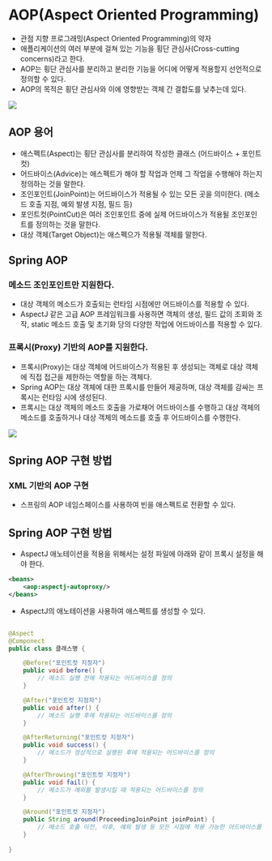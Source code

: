 # AOP(Aspect Oriented Programming)

- 관점 지향 프로그래밍(Aspect Oriented Programming)의 약자
- 애플리케이션의 여러 부분에 걸쳐 있는 기능을 횡단 관심사(Cross-cutting concerns)라고 한다.
- AOP는 횡단 관심사를 분리하고 분리한 기능을 어디에 어떻게 적용할지 선언적으로 정의할 수 있다.
- AOP의 목적은 횡단 관심사와 이에 영향받는 객체 간 결합도를 낮추는데 있다.

<img src="https://user-images.githubusercontent.com/26870393/182381535-d93c41eb-ab56-4d1f-bb24-df4732cb50a2.png">

## AOP 용어

- 애스펙트(Aspect)는 횡단 관심사를 분리하여 작성한 클래스 (어드바이스 + 포인트컷)
- 어드바이스(Advice)는 애스펙트가 해야 할 작업과 언제 그 작업을 수행해야 하는지 정의하는 것을 말한다.
- 조인포인트(JoinPoint)는 어드바이스가 적용될 수 있는 모든 곳을 의미한다. (메소드 호출 지점, 예외 발생 지점, 필드 등)
- 포인트컷(PointCut)은 여러 조인포인트 중에 실제 어드바이스가 적용될 조인포인트를 정의하는 것을 말한다.
- 대상 객체(Target Object)는 애스펙으가 적용될 객체를 말한다.

## Spring AOP

### 메소드 조인포인트만 지원한다.

- 대상 객체의 메소드가 호출되는 런타임 시점에만 어드바이스를 적용할 수 있다.
- AspectJ 같은 고급 AOP 프레임워크를 사용하면 객체의 생성, 필드 값의 조회와 조작, static 메소드 호출 및 초기화 당의 다양한 작업에 어드바이스를 적용할 수 있다.

### 프록시(Proxy) 기반의 AOP를 지원한다.

- 프록시(Proxy)는 대상 객체에 어드바이스가 적용된 후 생성되는 객체로 대상 객체에 직접 접근을 제한하는 역할을 하는 객체다.
- Spring AOP는 대상 객체에 대한 프록시를 만들어 제공하며, 대상 객체를 감싸는 프록시는 런타임 시에 생성된다.
- 프록시는 대상 객체의 메소드 호출을 가로채어 어드바이스를 수행하고 대상 객체의 메소드를 호출하거나 대상 객체의 메소드를 호출 후 어드바이스를 수행한다.

<img src="https://user-images.githubusercontent.com/26870393/182384317-9e023b61-0ad4-4f19-9f19-3f84fd3bb77c.png">

## Spring AOP 구현 방법

### XML 기반의 AOP 구현

- 스프링의 AOP 네임스페이스를 사용하여 빈을 애스펙트로 전환할 수 있다.

## Spring AOP 구현 방법
- AspectJ 애노테이션을 적용을 위해서는 설정 파일에 아래와 같이 프록시 설정을 해야 한다.

```xml
<beans>
    <aop:aspectj-autoproxy/>
</beans>
```

- AspectJ의 애노테이션을 사용하여 애스펙트를 생성할 수 있다.

```java

@Aspect
@Componect
public class 클래스명 {

    @Before("포인트컷 지정자")
    public void before() {
        // 메소드 실행 전에 적용되는 어드바이스를 정의
    }

    @After("포인트컷 지정자")
    public void after() {
        // 메소드 실행 후에 적용되는 어드바이스를 정의
    }

    @AfterReturning("포인트컷 지정자")
    public void success() {
        // 메소드가 정상적으로 실행된 후에 적용되는 어드바이스를 정의
    }

    @AfterThrowing("포인트컷 지정자")
    public void fail() {
        // 메소드가 예외를 발생시킬 때 적용되는 어드바이스를 정의
    }

    @Around("포인트컷 지정자")
    public String around(ProceedingJoinPoint joinPoint) {
        // 메소드 호출 이전, 이후, 예외 발생 등 모든 시점에 적용 가능한 어드바이스를 정의
    }
    
}
```
